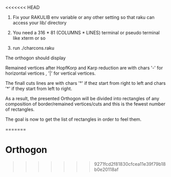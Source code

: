 <<<<<<< HEAD


1. Fix your RAKULIB env variable or any other setting so that raku can access your lib/ directory

2. You need a 316 * 81 (COLUMNS * LINES) terminal or pseudo terminal like xterm or so

3. run ./charcons.raku

The orthogon should display

Remained vertices after HopfKorp and Karp reduction are with chars '-' for horizontal vertices , '|' for vertical vertices.

The finall cuts lines are with chars '°' if thez start from right to left and chars '*'  if they start from left to right.


As a result, the presented Orthogon will be divided into rectangles  of any composition of border/remained vertices/cuts and this is the fewest number of rectangles.


The goal is now to get the list of rectangles in order to feel them.


=======
# Orthogon
>>>>>>> 9271fcd2f81830cfcea11e39f79b18b0e20118af
